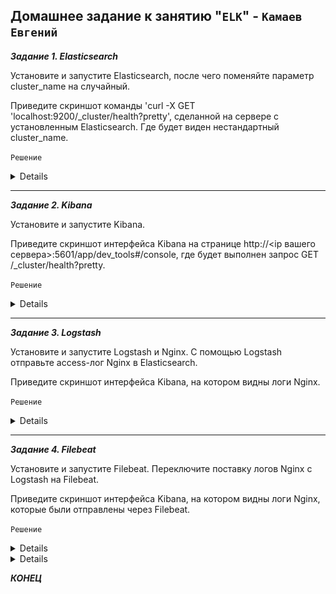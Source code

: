 ## Домашнее задание к занятию "`ELK`" - `Камаев Евгений`

***Задание 1. Elasticsearch***

Установите и запустите Elasticsearch, после чего поменяйте параметр cluster_name на случайный.

Приведите скриншот команды 'curl -X GET 'localhost:9200/_cluster/health?pretty', сделанной на сервере с установленным Elasticsearch. Где будет виден нестандартный cluster_name.

`Решение`

<details>

![Screnshot](https://github.com/7Evgen7/Netology/blob/main/JPG/11_03_SYSDB/11_03_.jpg)
![Screnshot](https://github.com/7Evgen7/Netology/blob/main/JPG/11_03_SYSDB/11_03.jpg)
![Screnshot](https://github.com/7Evgen7/Netology/blob/main/JPG/11_03_SYSDB/11_03_1.jpg)
   
</details>



---

***Задание 2. Kibana***

Установите и запустите Kibana.

Приведите скриншот интерфейса Kibana на странице http://<ip вашего сервера>:5601/app/dev_tools#/console, где будет выполнен запрос GET /_cluster/health?pretty.


`Решение`

<details>
   
![Screnshot](https://github.com/7Evgen7/Netology/blob/main/JPG/11_02_SYSDB/11_2_2_.jpg)
   
</details>


---

***Задание 3. Logstash***

Установите и запустите Logstash и Nginx. С помощью Logstash отправьте access-лог Nginx в Elasticsearch.

Приведите скриншот интерфейса Kibana, на котором видны логи Nginx.


`Решение`

<details>
   
![Screnshot](https://github.com/7Evgen7/Netology/blob/main/JPG/11_02_SYSDB/11_2_2_.jpg)
   
</details>


---

***Задание 4. Filebeat***

Установите и запустите Filebeat. Переключите поставку логов Nginx с Logstash на Filebeat.

Приведите скриншот интерфейса Kibana, на котором видны логи Nginx, которые были отправлены через Filebeat.


`Решение`

<details>
   
![Screnshot](https://github.com/7Evgen7/Netology/blob/main/JPG/11_02_SYSDB/11_2_2_.jpg)
   
</details>

<details>
   
![Screnshot](https://github.com/7Evgen7/Netology/blob/main/JPG/11_02_SYSDB/11_2_2_.jpg)
   
</details>

***КОНЕЦ***
